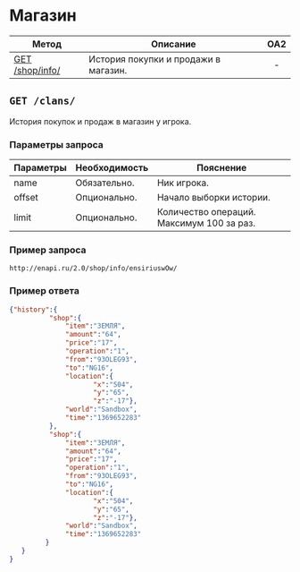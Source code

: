Магазин
==========
| Метод | Описание | OA2 |
| ----- | -------- |:---:|
| [GET /shop/info/](clans.md#get-clans) | История покупки и продажи в магазин. | - |

## ``` GET /clans/ ``` 
История покупок и продаж в магазин у игрока. 
### Параметры запроса
| Параметры | Необходимость | Пояснение |
| --------- | ------------- | --------- |
| name      | Обязательно.  | Ник игрока. |
| offset    | Опционально.  | Начало выборки истории. |
| limit     | Опционально.  | Количество операций. Максимум 100 за раз. |

### Пример запроса
``` 
http://enapi.ru/2.0/shop/info/ensiriuswOw/
```
### Пример ответа 
```json 
{"history":{
          "shop":{
              "item":"ЗЕМЛЯ",
              "amount":"64",
              "price":"17",
              "operation":"1",
              "from":"93OLEG93",
              "to":"NG16",
              "location":{
                     "x":"504",
                     "y":"65",
                     "z":"-17"},
              "world":"Sandbox",
              "time":"1369652283"
          },
          "shop":{
              "item":"ЗЕМЛЯ",
              "amount":"64",
              "price":"17",
              "operation":"1",
              "from":"93OLEG93",
              "to":"NG16",
              "location":{
                     "x":"504",
                     "y":"65",
                     "z":"-17"},
              "world":"Sandbox",
              "time":"1369652283"
         }   
   }
}
```













